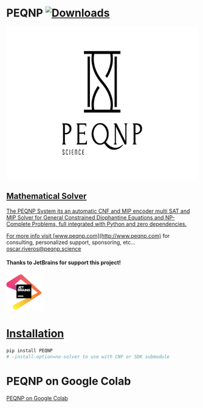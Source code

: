 # PEQNP [![Downloads](https://pepy.tech/badge/peqnp)](https://pepy.tech/project/peqnp)

<a href="https://www.peqnp.com"><img border="0" alt="PEQNP" src="https://raw.githubusercontent.com/maxtuno/PEQNP/master/logo.png" width="640" height="400">

## Mathematical Solver

The PEQNP System its an automatic CNF and MIP encoder multi SAT and MIP Solver for General Constrained Diophantine Equations and NP-Complete Problems, full integrated with Python and zero dependencies.

For more info visit [www.peqnp.com](http://www.peqnp.com) 
for consulting, personalized support, sponsoring, etc... oscar.riveros@peqnp.science

#### Thanks to JetBrains for support this project!

<a href="https://www.jetbrains.com/?from=PEQNP"><img border="0" alt="JetBrains support this project" src="https://raw.githubusercontent.com/maxtuno/PEQNP/master/jetbrains.png" width="100" height="100">

# Installation
```python
pip install PEQNP
# -install-option=no-solver to use with CNF or SDK submodule
```

# PEQNP on Google Colab 
[PEQNP on Google Colab](https://colab.research.google.com/github/maxtuno/PEQNP/blob/master/docs/PEQNP.ipynb)
